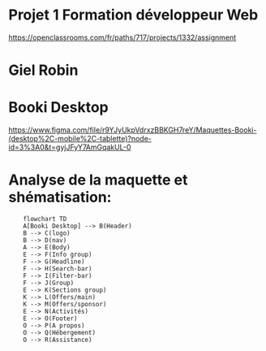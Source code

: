 # Projet 1 Formation développeur Web
https://openclassrooms.com/fr/paths/717/projects/1332/assignment
# Giel Robin

# Booki Desktop
https://www.figma.com/file/r9YJyUkpVdrxzBBKGH7reY/Maquettes-Booki-(desktop%2C-mobile%2C-tablette)?node-id=3%3A0&t=gyjJFyY7AmGqakUL-0

# Analyse de la maquette et shématisation:

```mermaid
    flowchart TD
    A[Booki Desktop] --> B(Header)
    B --> C(logo)
    B --> D(nav)
    A --> E(Body)
    E --> F(Info group)
    F --> G(Headline)
    F --> H(Search-bar)
    F --> I(Filter-bar)
    F --> J(Group)
    E --> K(Sections group)
    K --> L(Offers/main)
    K --> M(Offers/sponsor)
    E --> N(Activités)
    E --> O(Footer)
    O --> P(A propos)
    O --> Q(Hébergement)
    O --> R(Assistance)
```

